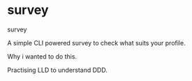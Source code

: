 # survey
survey

A simple CLI powered survey to check what suits your profile.

Why i wanted to do this. 

Practising LLD to understand DDD. 
